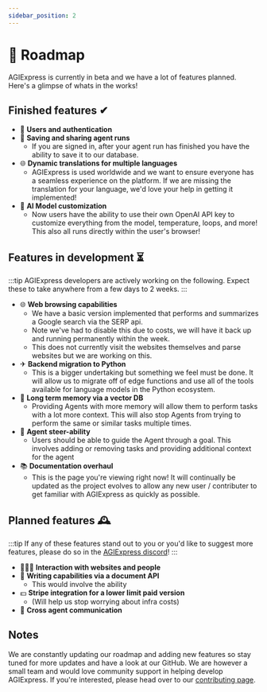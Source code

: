 ```yaml
---
sidebar_position: 2
---
```


# 🚀 Roadmap

AGIExpress is currently in beta and we have a lot of features planned. Here's a glimpse of whats in the works!

## Finished features ✔

- 🔐 **Users and authentication**
- 💾 **Saving and sharing agent runs**
  - If you are signed in, after your agent run has finished you have the ability to save it to our database.
- 🌐 **Dynamic translations for multiple languages**
  - AGIExpress is used worldwide and we want to ensure everyone has a seamless experience on the platform. If we are missing the translation for your language, we'd love your help in getting it implemented!
- 🤖 **AI Model customization**
  - Now users have the ability to use their own OpenAI API key to customize everything from the model, temperature, loops, and more! This also all runs directly within the user's browser!

## Features in development ⏳

:::tip
AGIExpress developers are actively working on the following. Expect these to take anywhere from a few days to 2 weeks.
:::

- 🌐 **Web browsing capabilities**
  - We have a basic version implemented that performs and summarizes a Google search via the SERP api.
  - Note we've had to disable this due to costs, we will have it back up and running permanently within the week.
  - This does not currently visit the websites themselves and parse websites but we are working on this.
- ✈ **Backend migration to Python**
  - This is a bigger undertaking but something we feel must be done. It will allow us to migrate off of edge functions and use all of the tools available for language models in the Python ecosystem.
- 🧠 **Long term memory via a vector DB**
  - Providing Agents with more memory will allow them to perform tasks with a lot more context. This will also stop Agents from trying to perform the same or similar tasks multiple times.
- 🤖 **Agent steer-ability**
  - Users should be able to guide the Agent through a goal. This involves adding or removing tasks and providing additional context for the agent
- 📚 **Documentation overhaul**
  - This is the page you're viewing right now! It will continually be updated as the project evolves to allow any new user / contributer to get familiar with AGIExpress as quickly as possible.

## Planned features 🕰️

:::tip
If any of these features stand out to you or you'd like to suggest more features, please do so in the [AGIExpress discord](https://discord.gg/m659tAca)!
:::

- 👨‍👩‍👦 **Interaction with websites and people**
- 📄 **Writing capabilities via a document API**
  - This would involve the ability
- 💵 **Stripe integration for a lower limit paid version**
  - (Will help us stop worrying about infra costs)
- 🤖 **Cross agent communication**

## Notes

We are constantly updating our roadmap and adding new features so stay tuned for more updates and have a look at our GitHub.
We are however a small team and would love community support in helping develop AGIExpress. If you're interested, please head over to our [contributing page](/contributing).
